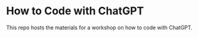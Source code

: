 # How to Code with ChatGPT

This repo hosts the materials for a workshop on how to code with ChatGPT.
